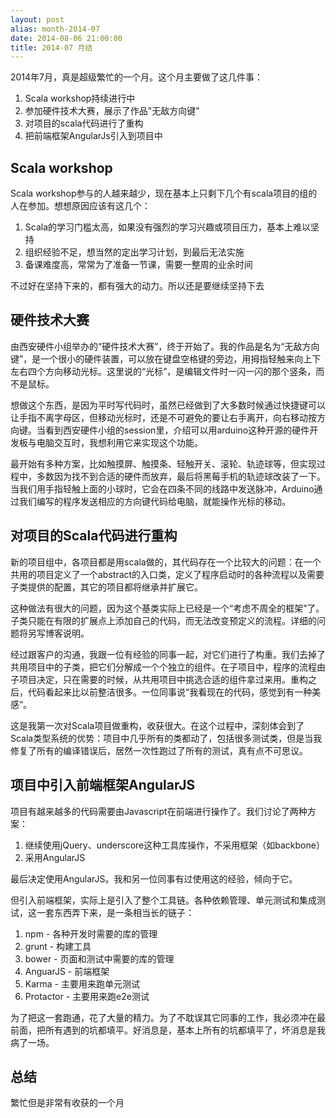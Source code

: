 ```yaml
---
layout: post
alias: month-2014-07
date: 2014-08-06 21:00:00
title: 2014-07 月结
---
```


2014年7月，真是超级繁忙的一个月。这个月主要做了这几件事：

1. Scala workshop持续进行中
2. 参加硬件技术大赛，展示了作品"无敌方向键"
3. 对项目的scala代码进行了重构
4. 把前端框架AngularJs引入到项目中

## Scala workshop

Scala workshop参与的人越来越少，现在基本上只剩下几个有scala项目的组的人在参加。想想原因应该有这几个：

1. Scala的学习门槛太高，如果没有强烈的学习兴趣或项目压力，基本上难以坚持
2. 组织经验不足，想当然的定出学习计划，到最后无法实施
3. 备课难度高，常常为了准备一节课，需要一整周的业余时间

不过好在坚持下来的，都有强大的动力。所以还是要继续坚持下去

## 硬件技术大赛

由西安硬件小组举办的“硬件技术大赛”，终于开始了。我的作品是名为“无敌方向键”，是一个很小的硬件装置，可以放在键盘空格键的旁边，用拇指轻触来向上下左右四个方向移动光标。这里说的“光标”，是编辑文件时一闪一闪的那个竖条，而不是鼠标。

想做这个东西，是因为平时写代码时，虽然已经做到了大多数时候通过快捷键可以让手指不离字母区，但移动光标时，还是不可避免的要让右手离开，向右移动按方向键。当看到西安硬件小组的session里，介绍可以用arduino这种开源的硬件开发板与电脑交互时，我想利用它来实现这个功能。

最开始有多种方案，比如触摸屏、触摸条、轻触开关、滚轮、轨迹球等，但实现过程中，多数因为找不到合适的硬件而放弃，最后将黑莓手机的轨迹球改装了一下。当我们用手指轻触上面的小球时，它会在四条不同的线路中发送脉冲，Arduino通过我们编写的程序发送相应的方向键代码给电脑，就能操作光标的移动。

## 对项目的Scala代码进行重构

新的项目组中，各项目都是用scala做的，其代码存在一个比较大的问题：在一个共用的项目定义了一个abstract的入口类，定义了程序启动时的各种流程以及需要子类提供的配置，其它的项目都将继承并扩展它。

这种做法有很大的问题，因为这个基类实际上已经是一个“考虑不周全的框架”了。子类只能在有限的扩展点上添加自己的代码，而无法改变预定义的流程。详细的问题将另写博客说明。

经过跟客户的沟通，我跟一位有经验的同事一起，对它们进行了构重。我们去掉了共用项目中的子类，把它们分解成一个个独立的组件。在子项目中，程序的流程由子项目决定，只在需要的时候，从共用项目中挑选合适的组件拿过来用。重构之后，代码看起来比以前整洁很多。一位同事说“我看现在的代码，感觉到有一种美感”。

这是我第一次对Scala项目做重构，收获很大。在这个过程中，深刻体会到了Scala类型系统的优势：项目中几乎所有的类都动了，包括很多测试类，但是当我修复了所有的编译错误后，居然一次性跑过了所有的测试，真有点不可思议。

## 项目中引入前端框架AngularJS

项目有越来越多的代码需要由Javascript在前端进行操作了。我们讨论了两种方案：

1. 继续使用jQuery、underscore这种工具库操作，不采用框架（如backbone）
2. 采用AngularJS

最后决定使用AngularJS。我和另一位同事有过使用这的经验，倾向于它。

但引入前端框架，实际上是引入了整个工具链。各种依赖管理、单元测试和集成测试，这一套东西弄下来，是一条相当长的链子：

1. npm - 各种开发时需要的库的管理
2. grunt - 构建工具
3. bower - 页面和测试中需要的库的管理
4. AnguarJS - 前端框架
5. Karma - 主要用来跑单元测试
6. Protactor - 主要用来跑e2e测试

为了把这一套跑通，花了大量的精力。为了不耽误其它同事的工作，我必须冲在最前面，把所有遇到的坑都填平。好消息是，基本上所有的坑都填平了，坏消息是我病了一场。

## 总结

繁忙但是非常有收获的一个月


